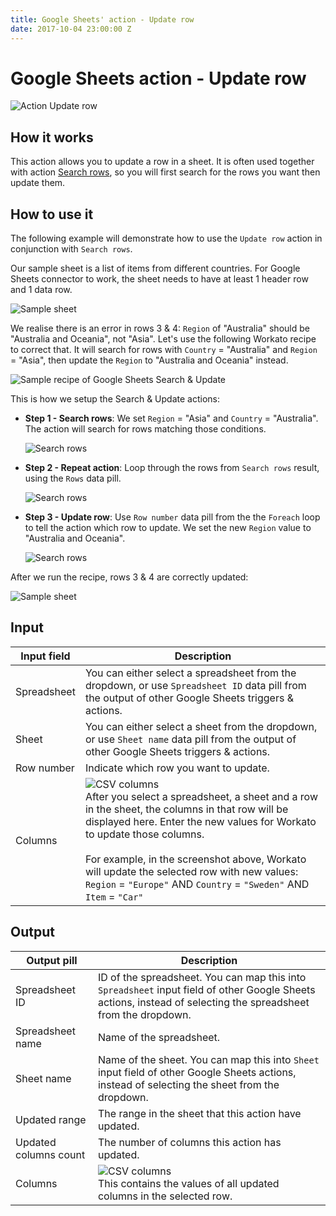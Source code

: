 ```yaml
---
title: Google Sheets' action - Update row
date: 2017-10-04 23:00:00 Z
---
```


# Google Sheets action - Update row
![Action Update row](/assets/images/connectors/google-sheets/action-update-row.png)

## How it works
This action allows you to update a row in a sheet. It is often used together with action [Search rows](https://docs.workato.com/connectors/google-sheets/action-search-rows.html), so you will first search for the rows you want then update them.

## How to use it
The following example will demonstrate how to use the `Update row` action in conjunction with `Search rows`.

Our sample sheet is a list of items from different countries. For Google Sheets connector to work, the sheet needs to have at least 1 header row and 1 data row.

![Sample sheet](/assets/images/connectors/google-sheets/sample-sheet.png)

We realise there is an error in rows 3 & 4: `Region` of "Australia" should be "Australia and Oceania", not "Asia". Let's use the following Workato recipe to correct that. It will search for rows with `Country` = "Australia" and `Region` = "Asia", then update the `Region` to "Australia and Oceania" instead.

![Sample recipe of Google Sheets Search & Update ](/assets/images/connectors/google-sheets/sample-search-update-recipe.png)

This is how we setup the Search & Update actions:
- **Step 1 - Search rows**: We set `Region` = "Asia" and `Country` = "Australia". The action will search for rows matching those conditions.

   ![Search rows](/assets/images/connectors/google-sheets/sample-search-rows.png)

- **Step 2 - Repeat action**: Loop through the rows from `Search rows` result, using the `Rows` data pill.

    ![Search rows](/assets/images/connectors/google-sheets/sample-loop-rows.png)

- **Step 3 - Update row**: Use `Row number` data pill from the the `Foreach` loop to tell the action which row to update. We set the new `Region` value to "Australia and Oceania".

    ![Search rows](/assets/images/connectors/google-sheets/sample-update-row.png)

After we run the recipe, rows 3 & 4 are correctly updated:

![Sample sheet](/assets/images/connectors/google-sheets/sample-sheet-updated.png)

## Input
| Input field | Description |
|---|---|
| Spreadsheet | You can either select a spreadsheet from the dropdown, or use `Spreadsheet ID` data pill from the output of other Google Sheets triggers & actions. |
| Sheet | You can either select a sheet from the dropdown, or use `Sheet name` data pill from the output of other Google Sheets triggers & actions. |
| Row number | Indicate which row you want to update.|
| Columns | ![CSV columns](/assets/images/connectors/google-sheets/update-columns.png)<br>After you select a spreadsheet, a sheet and a row in the sheet, the columns in that row will be displayed here. Enter the new values for Workato to update those columns.<br><br>For example, in the screenshot above, Workato will update the selected row with new values: <br>`Region` = `"Europe"` AND `Country` = `"Sweden"` AND `Item` = `"Car"` |

## Output
| Output pill | Description |
|---|---|
| Spreadsheet ID | ID of the spreadsheet. You can map this into `Spreadsheet` input field of other Google Sheets actions, instead of selecting the spreadsheet from the dropdown. |
| Spreadsheet name | Name of the spreadsheet. |
| Sheet name | Name of the sheet. You can map this into `Sheet` input field of other Google Sheets actions, instead of selecting the sheet from the dropdown. |
| Updated range | The range in the sheet that this action have updated. |
| Updated columns count | The number of columns this action has updated. |
| Columns | ![CSV columns](/assets/images/connectors/google-sheets/output-columns.png)<br>This contains the values of all updated columns in the selected row.|
